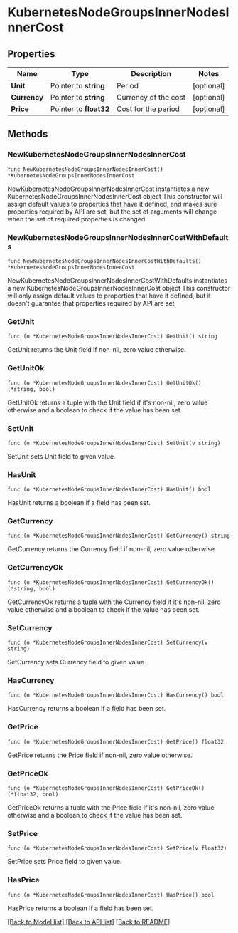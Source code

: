 # KubernetesNodeGroupsInnerNodesInnerCost

## Properties

Name | Type | Description | Notes
------------ | ------------- | ------------- | -------------
**Unit** | Pointer to **string** | Period | [optional] 
**Currency** | Pointer to **string** | Currency of the cost | [optional] 
**Price** | Pointer to **float32** | Cost for the period | [optional] 

## Methods

### NewKubernetesNodeGroupsInnerNodesInnerCost

`func NewKubernetesNodeGroupsInnerNodesInnerCost() *KubernetesNodeGroupsInnerNodesInnerCost`

NewKubernetesNodeGroupsInnerNodesInnerCost instantiates a new KubernetesNodeGroupsInnerNodesInnerCost object
This constructor will assign default values to properties that have it defined,
and makes sure properties required by API are set, but the set of arguments
will change when the set of required properties is changed

### NewKubernetesNodeGroupsInnerNodesInnerCostWithDefaults

`func NewKubernetesNodeGroupsInnerNodesInnerCostWithDefaults() *KubernetesNodeGroupsInnerNodesInnerCost`

NewKubernetesNodeGroupsInnerNodesInnerCostWithDefaults instantiates a new KubernetesNodeGroupsInnerNodesInnerCost object
This constructor will only assign default values to properties that have it defined,
but it doesn't guarantee that properties required by API are set

### GetUnit

`func (o *KubernetesNodeGroupsInnerNodesInnerCost) GetUnit() string`

GetUnit returns the Unit field if non-nil, zero value otherwise.

### GetUnitOk

`func (o *KubernetesNodeGroupsInnerNodesInnerCost) GetUnitOk() (*string, bool)`

GetUnitOk returns a tuple with the Unit field if it's non-nil, zero value otherwise
and a boolean to check if the value has been set.

### SetUnit

`func (o *KubernetesNodeGroupsInnerNodesInnerCost) SetUnit(v string)`

SetUnit sets Unit field to given value.

### HasUnit

`func (o *KubernetesNodeGroupsInnerNodesInnerCost) HasUnit() bool`

HasUnit returns a boolean if a field has been set.

### GetCurrency

`func (o *KubernetesNodeGroupsInnerNodesInnerCost) GetCurrency() string`

GetCurrency returns the Currency field if non-nil, zero value otherwise.

### GetCurrencyOk

`func (o *KubernetesNodeGroupsInnerNodesInnerCost) GetCurrencyOk() (*string, bool)`

GetCurrencyOk returns a tuple with the Currency field if it's non-nil, zero value otherwise
and a boolean to check if the value has been set.

### SetCurrency

`func (o *KubernetesNodeGroupsInnerNodesInnerCost) SetCurrency(v string)`

SetCurrency sets Currency field to given value.

### HasCurrency

`func (o *KubernetesNodeGroupsInnerNodesInnerCost) HasCurrency() bool`

HasCurrency returns a boolean if a field has been set.

### GetPrice

`func (o *KubernetesNodeGroupsInnerNodesInnerCost) GetPrice() float32`

GetPrice returns the Price field if non-nil, zero value otherwise.

### GetPriceOk

`func (o *KubernetesNodeGroupsInnerNodesInnerCost) GetPriceOk() (*float32, bool)`

GetPriceOk returns a tuple with the Price field if it's non-nil, zero value otherwise
and a boolean to check if the value has been set.

### SetPrice

`func (o *KubernetesNodeGroupsInnerNodesInnerCost) SetPrice(v float32)`

SetPrice sets Price field to given value.

### HasPrice

`func (o *KubernetesNodeGroupsInnerNodesInnerCost) HasPrice() bool`

HasPrice returns a boolean if a field has been set.


[[Back to Model list]](../README.md#documentation-for-models) [[Back to API list]](../README.md#documentation-for-api-endpoints) [[Back to README]](../README.md)


